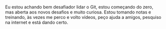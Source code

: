 Eu estou achando bem desafiador lidar o Git, estou começando do zero, mas aberta aos novos desafios e muito curiosa. Estou tomando notas e treinando, às vezes me perco e volto vídeos, peço ajuda a amigos, pesquiso na internet e está dando certo.
